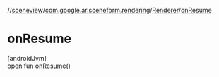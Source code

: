 //[sceneview](../../../index.md)/[com.google.ar.sceneform.rendering](../index.md)/[Renderer](index.md)/[onResume](on-resume.md)

# onResume

[androidJvm]\
open fun [onResume](on-resume.md)()
